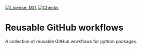 [![License: MIT](https://img.shields.io/badge/License-MIT-yellow.svg)](https://opensource.org/licenses/MIT)
[![Checks](https://github.com/superbox-dev/python-package-workflows/actions/workflows/_tests.yml/badge.svg?branch=main)](https://github.com/superbox-dev/python-package-workflows/actions/workflows/_tests.yml)

# Reusable GitHub workflows

A collection of reusable GitHub workflows for python packages.
